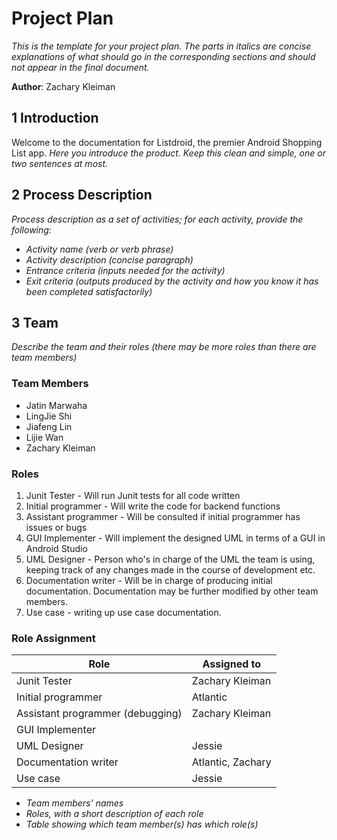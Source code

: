 # Project Plan

*This is the template for your project plan. The parts in italics are concise explanations of what should go in the corresponding sections and should not appear in the final document.*

**Author**: Zachary Kleiman

## 1 Introduction

Welcome to the documentation for Listdroid, the premier Android Shopping List app.
*Here you introduce the product. Keep this  clean and simple, one or two sentences at most.*

## 2 Process Description

*Process description as a set of activities; for each activity, provide the following:*

- *Activity name (verb or verb phrase)*
- *Activity description (concise paragraph)*
- *Entrance criteria (inputs needed for the activity)*
- *Exit criteria (outputs produced by the activity and how you know it has been completed satisfactorily)*

## 3 Team

*Describe the team and their roles (there may be more roles than there are team members)*
### Team Members
- Jatin Marwaha
- LingJie Shi
- Jiafeng Lin
- Lijie Wan
- Zachary Kleiman

### Roles
1. Junit Tester - Will run Junit tests for all code written
2. Initial programmer - Will write the code for backend functions
3. Assistant programmer - Will be consulted if initial programmer has issues or bugs
4. GUI Implementer - Will implement the designed UML in terms of a GUI in Android Studio 
5. UML Designer - Person who's in charge of the UML the team is using, keeping track of any changes made in the course of development etc.
6. Documentation writer - Will be in charge of producing initial documentation. Documentation may be further modified by other team members.
7. Use case - writing up use case documentation.
### Role Assignment

| Role                               | Assigned to               |
|------------------------------------|---------------------------|
| Junit Tester                       | Zachary Kleiman           |
| Initial programmer                 | Atlantic                  |
| Assistant programmer (debugging)   | Zachary Kleiman           |
| GUI Implementer                    |                           |
| UML Designer                       | Jessie                    |
| Documentation writer               | Atlantic, Zachary         |
| Use case                           | Jessie                    |
- *Team members' names*
- *Roles, with a short description of each role*
- *Table showing which team member(s) has which role(s)*
